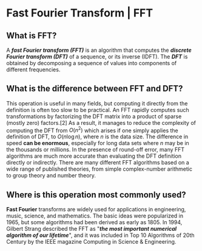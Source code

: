 # Fast Fourier Transform | FFT

## What is FFT?
A ***fast Fourier transform (FFT)*** is an algorithm that computes the ***discrete Fourier transform (DFT)*** of a sequence, or its inverse (IDFT).
The ***DFT*** is obtained by decomposing a sequence of values into components of different frequencies.

## What is the difference between FFT and DFT?
This operation is useful in many fields, but computing it directly from the definition is often too slow to be practical. An FFT rapidly computes such transformations by factorizing the DFT matrix into a product of sparse (mostly zero) factors.[2] As a result, it manages to reduce the complexity of computing the DFT from $O(n^{2})$ which arises if one simply applies the definition of DFT, to $O(n\log n)$, where $n$ is the data size.
The difference in speed **can be enormous**, especially for long data sets where $n$ may be in the thousands or millions.
In the presence of round-off error, many FFT algorithms are much more accurate than evaluating the DFT definition directly or indirectly.
There are many different FFT algorithms based on a wide range of published theories, from simple complex-number arithmetic to group theory and number theory.


## Where is this operation most commonly used?
**Fast Fourier** transforms are widely used for applications in engineering, music, science, and mathematics.
The basic ideas were popularized in 1965, but some algorithms had been derived as early as 1805.
In 1994, Gilbert Strang described the FFT as "***the most important numerical algorithm of our lifetime***", and it was included in Top 10 Algorithms of 20th Century by the IEEE magazine Computing in Science & Engineering.
